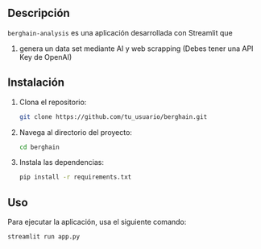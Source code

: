 ## Descripción

`berghain-analysis` es una aplicación desarrollada con Streamlit que 
1. genera un data set mediante AI y web scrapping (Debes tener una API Key de OpenAI)

## Instalación

1. Clona el repositorio:
    ```bash
    git clone https://github.com/tu_usuario/berghain.git
    ```
2. Navega al directorio del proyecto:
    ```bash
    cd berghain
    ```
3. Instala las dependencias:
    ```bash
    pip install -r requirements.txt
    ```

## Uso

Para ejecutar la aplicación, usa el siguiente comando:
```bash
streamlit run app.py
```
